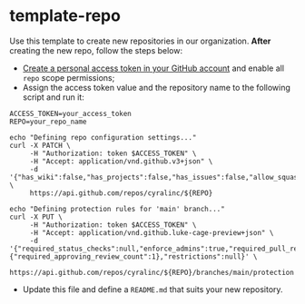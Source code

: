 # template-repo

Use this template to create new repositories in our organization. **After** creating the new repo, follow the steps below:

* [Create a personal access token in your GitHub account](https://docs.github.com/en/github/authenticating-to-github/creating-a-personal-access-token) and enable all `repo` scope permissions;
* Assign the access token value and the repository name to the following script and run it:

```
ACCESS_TOKEN=your_access_token
REPO=your_repo_name

echo "Defining repo configuration settings..."
curl -X PATCH \
     -H "Authorization: token $ACCESS_TOKEN" \
     -H "Accept: application/vnd.github.v3+json" \
     -d '{"has_wiki":false,"has_projects":false,"has_issues":false,"allow_squash_merge":true,"allow_merge_commit":false,"allow_rebase_merge":false,"delete_branch_on_merge":true,"auto_merge":false}' \
     https://api.github.com/repos/cyralinc/${REPO}

echo "Defining protection rules for 'main' branch..."
curl -X PUT \
     -H "Authorization: token $ACCESS_TOKEN" \
     -H "Accept: application/vnd.github.luke-cage-preview+json" \
     -d '{"required_status_checks":null,"enforce_admins":true,"required_pull_request_reviews":{"required_approving_review_count":1},"restrictions":null}' \
     https://api.github.com/repos/cyralinc/${REPO}/branches/main/protection
```

* Update this file and define a `README.md` that suits your new repository.
